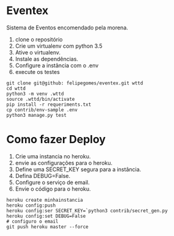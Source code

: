 # Eventex

Sistema de Eventos encomendado pela morena.

 1. clone o repositório
 2. Crie um virtualenv com python 3.5
 3. Ative o virtualenv.
 4. Instale as dependências.
 5. Configure a instância com o .env
 6. execute os testes

 ```console
git clone git@github: felipegomes/eventex.git wttd
cd wttd
python3 -m venv .wttd
source .wttd/bin/activate
pip install -r requeriments.txt
cp contrib/env-sample .env
python3 manage.py test
```
 # Como fazer Deploy

 1. Crie uma instancia no heroku.
 2. envie as configurações para o heroku.
 3. Define uma SECRET_KEY segura para a instância.
 4. Defina DEBUG=False.
 5. Configure o serviço de email.
 6. Envie o código para o heroku.


````console
heroku create minhainstancia
heroku config:push
heroku config:ser SECRET_KEY=`python3 contrib/secret_gen.py
heroku config:set DEBUG=False
# configuro o email
git push heroku master --force
